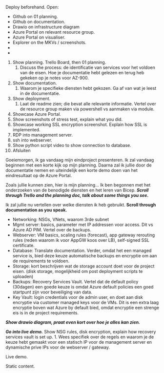 
Deploy beforehand. Open:
* Github on 01 planning.
* Github on documentation.
* Drawio on infrastructure diagram
* Azure Portal on relevant resource group.
* Azure Portal on visualiser.
* Explorer on the MKVs / screenshots.
* 
* 

1. Show planning. Trello Board, then 01 planning.
	1. Discuss the process: de identificatie van services voor het voldoen van de eisen. Hoe je documentatie hebt gelezen en terug heb gekeken op je notes voor AZ-900.
2. Show documentation.
	1. Waarom je specifieke diensten hebt gekozen. Ga af van wat je leest in de documentatie.
3. Show deployment.
	1. Laat de readme zien; die bevat alle relevante informatie. Vertel over de resource group maken via powershell vs aanmaken via module.
4. Showcase Azure Portal.
5. Show screenshots of stress test, explain what you did. 
6. Showcase working SSL encryption screenshot. Explain how SSL is implemented.
7. RDP into management server.
8. ssh into webserver.
9. Show python script video to show connection to database.
10. Afsluiten


Goeiemorgen, ik ga vandaag mijn eindproject presenteren. Ik zal vandaag beginnen met een korte kijk op mijn planning. Daarna zal ik jullie door de documentatie nemen en uiteindelijk een korte demo doen van het eindresultaat op de Azure Portal.

Zoals jullie kunnen zien, hier is mijn planning... Ik ben begonnen met het onderzoeken van de benodigde diensten en het leren van Bicep. ***Scroll through Trello and the planning doc, talk about some things you see.***

Ik zal jullie nu vertellen over welke diensten ik heb gebruikt. **Scroll through documentation as you speak.**
* Networking: NSGs, VNets, waarom 3rde subnet
* Mgmt server: basics, parameter met IP addressen voor access. Dit vs Azure AD PIM. Vertel over de backups.
* Webserver: VM basics, scaling rules (forecast), app gateway rerouting rules (reden waarom ik voor AppGW koos over LB), self-signed SSL certificate.
* Database: Translate documentation. Verder, omdat het een managed service is, bied deze keuze automatische backups en encryptie om aan de requirements te voldoen.
* Storage: kort beschrijven wat de storage account doet voor de project eisen. (disk storage, mogelijkheid om post deployment scripts te uploaden)
* Backups: Recovery Services Vault. Vertel dat de default policy (30dagen) een goede keuze is omdat Azure default policies een goed startpunt zijn voor beveiliging van data.
* Key Vault: login credentials voor de admin user, en doet aan disk encryptie via customer managed keys voor de VMs. Dit is een extra laag encryptie boven wat Azure by default bied,  omdat encryptie een strenge eis is in de project requirements.

***Show drawio diagram, praat even kort over hoe je alles kan zien.***

***Go into live demo.***
Show NSG rules, disk encryption, explain how recovery services vault is set up.
	1. Wees specifiek over de regels en waarom je de keuze hebt gemaakt voor een statisch IP voor de management server en dynamische prive IPs voor de webserver / gateway.

Live demo.

Static content.